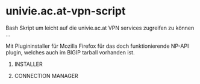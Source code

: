 # univie.ac.at-vpn-script


Bash Skript um leicht auf die univie.ac.at VPN services zugreifen zu können ...

Mit Plugininstaller für Mozilla Firefox für das doch funktionierende NP-API plugin,
welches auch im BIGIP tarball vorhanden ist.

1) INSTALLER

2) CONNECTION MANAGER

